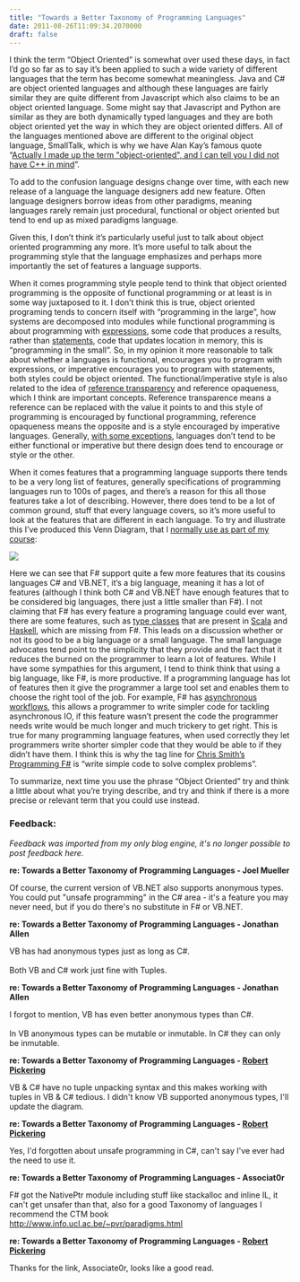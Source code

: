 ```yaml
---
title: "Towards a Better Taxonomy of Programming Languages"
date: 2011-08-26T11:09:34.2070000
draft: false
---
```


<p>I think the term “Object Oriented” is somewhat over used these days, in fact I’d go so far as to say it’s been applied to such a wide variety of different languages that the term has become somewhat meaningless. Java and C# are object oriented languages and although these languages are fairly similar they are quite different from Javascript which also claims to be an object oriented language. Some might say that Javascript and Python are similar as they are both dynamically typed languages and they are both object oriented yet the way in which they are object oriented differs. All of the languages mentioned above are different to the original object language, SmallTalk, which is why we have Alan Kay’s famous quote “<a href="http://en.wikiquote.org/wiki/Alan_Kay">Actually I made up the term "object-oriented", and I can tell you I did not have C++ in mind</a>”.</p>  <p>To add to the confusion language designs change over time, with each new release of a language the language designers add new feature. Often language designers borrow ideas from other paradigms, meaning languages rarely remain just procedural, functional or object oriented but tend to end up as mixed paradigms language. </p>  <p>Given this, I don’t think it’s particularly useful just to talk about object oriented programming any more. It’s more useful to talk about the programming style that the language emphasizes and perhaps more importantly the set of features a language supports.</p>  <p>When it comes programming style people tend to think that object oriented programming is the opposite of functional programming or at least is in some way juxtaposed to it. I don’t think this is true, object oriented programing tends to concern itself with “programming in the large”, how systems are decomposed into modules while functional programming is about programming with <a href="http://en.wikipedia.org/wiki/Expression_(computer_science)">expressions</a>, some code that produces a results, rather than <a href="http://en.wikipedia.org/wiki/Statement_(computer_science)">statements</a>, code that updates location in memory, this is “programming in the small”. So, in my opinion it more reasonable to talk about whether a languages is functional, encourages you to program with expressions, or imperative encourages you to program with statements, both styles could be object oriented. The functional/imperative style is also related to the idea of <a href="http://en.wikipedia.org/wiki/Referential_transparency_(computer_science)">reference transparency</a> and reference opaqueness, which I think are important concepts. Reference transparence means a reference can be replaced with the value it points to and this style of programming is encouraged by functional programming, reference opaqueness means the opposite and is a style encouraged by imperative languages. Generally, <a href="http://haskell.org">with some exceptions</a>, languages don’t tend to be either functional or imperative but there design does tend to encourage or style or the other.</p>  <p>When it comes features that a programming language supports there tends to be a very long list of features, generally specifications of programming languages run to 100s of pages, and there’s a reason for this all those features take a lot of describing. However, there does tend to be a lot of common ground, stuff that every language covers, so it’s more useful to look at the features that are different in each language. To try and illustrate this I’ve produced this Venn Diagram, that I <a href="http://skillsmatter.com/course/scala/robert-pickerings-beginning-f-workshop">normally use as part of my course</a>:</p>  <p><img src="http://dl.dropbox.com/u/4679672/LanguageVenn.png" /></p>  <p>Here we can see that F# support quite a few more features that its cousins languages C# and VB.NET, it’s a big language, meaning it has a lot of features (although I think both C# and VB.NET have enough features that to be considered big languages, there just a little smaller than F#). I not claiming that F# has every feature a programing language could ever want, there are some features, such as <a href="http://en.wikipedia.org/wiki/Type_class">type classes</a> that are present in <a href="http://www.scala-lang.org/">Scala</a> and <a href="http://haskell.org/">Haskell</a>, which are missing from F#. This leads on a discussion whether or not its good to be a big language or a small language. The small language advocates tend point to the simplicity that they provide and the fact that it reduces the burned on the programmer to learn a lot of features. While I have some sympathies for this argument, I tend to think think that using a big language, like F#, is more productive. If a programming language has lot of features then it give the programmer a large tool set and enables them to choose the right tool of the job. For example, F# has <a href="http://msdn.microsoft.com/en-us/library/dd233250.aspx">asynchronous workflows</a>, this allows a programmer to write simpler code for tackling asynchronous IO, if this feature wasn’t present the code the programmer needs write would be much longer and much trickery to get right. This is true for many programming language features, when used correctly they let programmers write shorter simpler code that they would be able to if they didn’t have them. I think this is why the tag line for <a href="http://www.amazon.com/Programming-comprehensive-writing-complex-problems/dp/0596153643/tag=strangelights-20&amp;ref=pd_sim_b_1">Chris Smith’s Programming F#</a> is “write simple code to solve complex problems”.</p>  <p>To summarize, next time you use the phrase “Object Oriented” try and think a little about what you’re trying describe, and try and think if there is a more precise or relevant term that you could use instead.</p>

### Feedback:

*Feedback was imported from my only blog engine, it's no longer possible to post feedback here.*

**re: Towards a Better Taxonomy of Programming Languages - Joel Mueller**

Of course, the current version of VB.NET also supports anonymous types. You could put &quot;unsafe programming&quot; in the C# area - it&#39;s a feature you may never need, but if you do there&#39;s no substitute in F# or VB.NET.

**re: Towards a Better Taxonomy of Programming Languages - Jonathan Allen**

VB has had anonymous types just as long as C#.<br /><br />Both VB and C# work just fine with Tuples.

**re: Towards a Better Taxonomy of Programming Languages - Jonathan Allen**

I forgot to mention, VB has even better anonymous types than C#.<br /><br />In VB anonymous types can be mutable or inmutable. In C# they can only be inmutable.

**re: Towards a Better Taxonomy of Programming Languages - [Robert Pickering](http://strangelights.com/blog)**

VB &amp; C# have no tuple unpacking syntax and this makes working with tuples in VB &amp; C# tedious. I didn&#39;t know VB supported anonymous types, I&#39;ll update the diagram.

**re: Towards a Better Taxonomy of Programming Languages - [Robert Pickering](http://strangelights.com/blog)**

Yes, I&#39;d forgotten about unsafe programming in C#, can&#39;t say I&#39;ve ever had the need to use it.

**re: Towards a Better Taxonomy of Programming Languages - Associat0r**

F# got the NativePtr module including stuff like stackalloc and inline IL, it can&#39;t get unsafer than that, also for a good Taxonomy of languages I recommend the CTM book<br /><a rel="nofollow external" href="http://www.info.ucl.ac.be/~pvr/paradigms.html" title="http://www.info.ucl.ac.be/~pvr/paradigms.html">http://www.info.ucl.ac.be/~pvr/paradigms.html</a>

**re: Towards a Better Taxonomy of Programming Languages - [Robert Pickering](http://strangelights.com/blog)**

Thanks for the link, Associate0r, looks like a good read.

